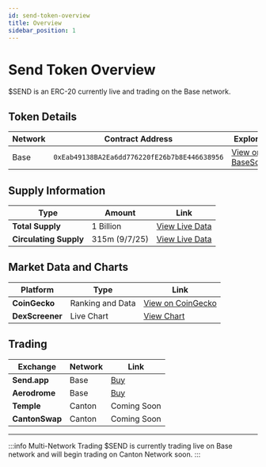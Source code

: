```yaml
---
id: send-token-overview
title: Overview
sidebar_position: 1
---
```


# Send Token Overview

$SEND is an ERC-20 currently live and trading on the Base network. 

## Token Details

| Network | Contract Address | Explorer |
|---------|------------------|----------|
| Base | `0xEab49138BA2Ea6dd776220fE26b7b8E446638956` | <a href="https://basescan.org/token/0xeab49138ba2ea6dd776220fe26b7b8e446638956" class="multisig-token-link" target="_blank">View on BaseScan</a> |

## Supply Information

| Type | Amount | Link |
|------|--------|------|
| **Total Supply** | 1 Billion | [View Live Data](https://supply.send.it/total) |
| **Circulating Supply** | 315m (9/7/25) | [View Live Data](https://supply.send.it/circulating) |

## Market Data and Charts

| Platform | Type | Link |
|----------|------|------|
| **CoinGecko** | Ranking and Data | [View on CoinGecko](https://www.coingecko.com/en/coins/send-token) |
| **DexScreener** | Live Chart | [View Chart](https://dexscreener.com/base/0x69bc1d350fe13f499c6aeded2c5ea9471b2a599a) |

## Trading

| Exchange | Network | Link |
|------|--------|------|
| **Send.app** | Base | [Buy](https://send.app) |
| **Aerodrome** | Base | [Buy](https://aerodrome.finance/swap?from=0x833589fcd6edb6e08f4c7c32d4f71b54bda02913&to=0xeab49138ba2ea6dd776220fe26b7b8e446638956&chain0=8453&chain1=8453) |
| **Temple** | Canton | Coming Soon |
| **CantonSwap** | Canton | Coming Soon |

---

:::info Multi-Network Trading
$SEND is currently trading live on Base network and will begin trading on Canton Network soon.
:::
